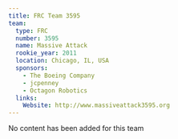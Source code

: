 ```yaml
---
title: FRC Team 3595
team:
  type: FRC
  number: 3595
  name: Massive Attack
  rookie_year: 2011
  location: Chicago, IL, USA
  sponsors:
    - The Boeing Company
    - jcpenney
    - Octagon Robotics
  links:
    Website: http://www.massiveattack3595.org
---
```

No content has been added for this team